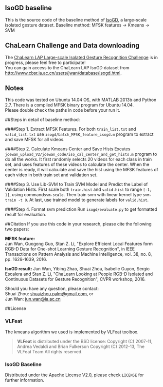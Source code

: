 IsoGD baseline
---
This is the source code of the baseline method of [IsoGD](http://www.cbsr.ia.ac.cn/users/jwan/database/isogd.html),
a large-scale isolated gesture dataset.
Baseline method: MFSK features -> Kmeans -> SVM

## ChaLearn Challenge and Data downloading
The [ChaLearn LAP Large-scale Isolated Gesture Recognition Challenge](https://competitions.codalab.org/competitions/10331)
is in progress, please feel free to participate!  
You can gain access to the ChaLearn LAP IsoGD dataset from http://www.cbsr.ia.ac.cn/users/jwan/database/isogd.html.

## Notes
This code was tested on Ubuntu 14.04 OS, with MATLAB 2013b and Python 2.7. There is a compiled MFSK binary program for Ubuntu 14.04.  
Please double check the paths in code before your run it.

##Steps in detail of baseline method:

####Step 1. Extract MFSK Features.
For both `train_list.txt` and `valid_list.txt` use `isogd/batch_MFSK_feature_isogd.m` program to extract and save MFSK for all videos.

####Step 2. Calculate Kmeans Center and Save Hists
Excutes `joewan_upload_V2/joewan_code/iso_cal_center_and_get_hists.m` program to do all the works. It first randomly selects 20 videos for each class in train set, and uses features of these videos to calculate the center. When the center is ready, it will calculate and save the hist using the MFSK features of each video in both train set and validation set.

####Step 3. Use Lib-SVM to Train SVM Model and Predict the Label of Validation Hists.
First scale both `train.hist` and `valid.hist` to range `[-1, 1]`, using command`svm-scale`. Then train svm with linear kernel type `svm-train -t 0`. At last, use trained model to generate labels for `valid.hist`.

####Step 4. Format svm prediction
Run `isogd/evaluate.py` to get formatted result for evaluation.

##Citation
If you use this code in your research, please cite the following two papers:

**MFSK feature:**  
Jun Wan, Guogong Guo, Stan Z. Li, "Explore Efficient Local Features form RGB-D Data for One-shot Learning Gesture Recognition", in IEEE Transactions on Pattern Analysis and Machine Intelligence, vol. 38, no. 8, pp. 1626-1639, 2016.

**IsoGD result:**
Jun Wan, Yibing Zhao, Shuai Zhou, Isabelle Guyon, Sergio Escalera and Stan Z. Li, "ChaLearn Looking at People RGB-D Isolated and Continuous Datasets for Gesture Recognition", CVPR workshop, 2016.

Should you have any question, please contact:  
Shuai Zhou: shuaizhou.palm@gmail.com, or  
Jun Wan: jun.wan@ia.ac.cn

##License
### VLFeat
The kmeans algorithm we used is implemented by VLFeat toolbox.
> **VLFeat** is distributed under the BSD license:
> Copyright (C) 2007-11, Andrea Vedaldi and Brian Fulkerson
> Copyright (C) 2012-13, The VLFeat Team
> All rights reserved.

### IsoGD Baseline
Distributed under the Apache License V2.0, please check `LICENSE` for further information.